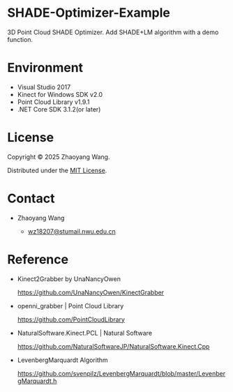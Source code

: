 # SHADE-Optimizer-Example
3D Point Cloud SHADE Optimizer. Add SHADE+LM algorithm with a demo function.

# Environment

* Visual Studio 2017
* Kinect for Windows SDK v2.0
* Point Cloud Library v1.9.1
* .NET Core SDK 3.1.2(or later)

# License

Copyright © 2025 Zhaoyang Wang.

Distributed under the [MIT License](http://www.opensource.org/licenses/mit-license.php).

# Contact

* Zhaoyang Wang

  - wz18207@stumail.nwu.edu.cn

# Reference

* Kinect2Grabber by UnaNancyOwen

  https://github.com/UnaNancyOwen/KinectGrabber

* openni_grabber | Point Cloud Library

  https://github.com/PointCloudLibrary

* NaturalSoftware.Kinect.PCL | Natural Software

  https://github.com/NaturalSoftwareJP/NaturalSoftware.Kinect.Cpp

* LevenbergMarquardt Algorithm

  https://github.com/svenpilz/LevenbergMarquardt/blob/master/LevenbergMarquardt.h

  

<!-- Citation -->

<!-- If you find this work useful for your research, please cite -->
